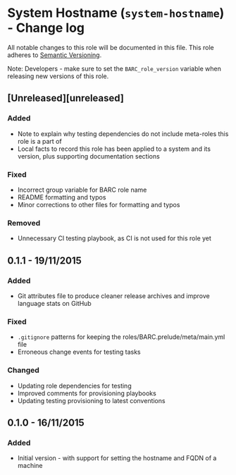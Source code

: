 # System Hostname (`system-hostname`) - Change log

All notable changes to this role will be documented in this file.
This role adheres to [Semantic Versioning](http://semver.org/spec/v2.0.0.html).

Note: Developers - make sure to set the `BARC_role_version` variable when releasing new versions of this role.

## [Unreleased][unreleased]

### Added

* Note to explain why testing dependencies do not include meta-roles this role is a part of
* Local facts to record this role has been applied to a system and its version, plus supporting documentation sections

### Fixed

* Incorrect group variable for BARC role name
* README formatting and typos
* Minor corrections to other files for formatting and typos

### Removed

* Unnecessary CI testing playbook, as CI is not used for this role yet

## 0.1.1 - 19/11/2015

### Added

* Git attributes file to produce cleaner release archives and improve language stats on GitHub

### Fixed

* `.gitignore` patterns for keeping the roles/BARC.prelude/meta/main.yml file
* Erroneous change events for testing tasks

### Changed

* Updating role dependencies for testing
* Improved comments for provisioning playbooks
* Updating testing provisioning to latest conventions

## 0.1.0 - 16/11/2015

### Added

* Initial version - with support for setting the hostname and FQDN of a machine
